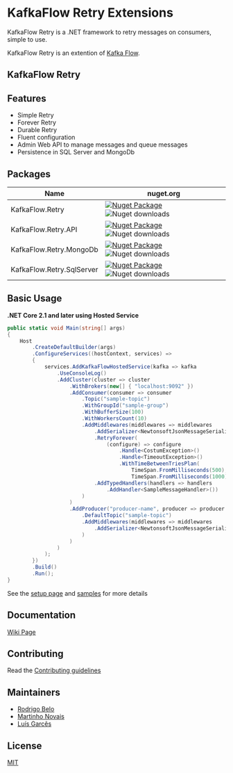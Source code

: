 # KafkaFlow Retry Extensions
KafkaFlow Retry is a .NET framework to retry messages on consumers, simple to use.

KafkaFlow Retry is an extention of [Kafka Flow](https://github.com/Farfetch/kafka-flow).

## KafkaFlow Retry

## Features
 - Simple Retry
 - Forever Retry
 - Durable Retry
 - Fluent configuration
 - Admin Web API to manage messages and queue messages
 - Persistence in SQL Server and MongoDb

## Packages

|Name                             |nuget.org|
|---------------------------------|----|
|KafkaFlow.Retry|[![Nuget Package](https://img.shields.io/nuget/v/KafkaFlow.Retry.svg?logo=nuget)](https://www.nuget.org/packages/KafkaFlow.Retry/) ![Nuget downloads](https://img.shields.io/nuget/dt/KafkaFlow.Retry.svg)
|KafkaFlow.Retry.API|[![Nuget Package](https://img.shields.io/nuget/v/KafkaFlow.Retry.API.svg?logo=nuget)](https://www.nuget.org/packages/KafkaFlow.Retry.API/) ![Nuget downloads](https://img.shields.io/nuget/dt/KafkaFlow.Retry.API.svg)
|KafkaFlow.Retry.MongoDb|[![Nuget Package](https://img.shields.io/nuget/v/KafkaFlow.Retry.MongoDb.svg?logo=nuget)](https://www.nuget.org/packages/KafkaFlow.Retry.MongoDb/) ![Nuget downloads](https://img.shields.io/nuget/dt/KafkaFlow.Retry.MongoDb.svg)
|KafkaFlow.Retry.SqlServer|[![Nuget Package](https://img.shields.io/nuget/v/KafkaFlow.Retry.SqlServer.svg?logo=nuget)](https://www.nuget.org/packages/KafkaFlow.Retry.SqlServer/) ![Nuget downloads](https://img.shields.io/nuget/dt/KafkaFlow.Retry.SqlServer.svg)

## Basic Usage

**.NET Core 2.1 and later using Hosted Service**

```csharp
public static void Main(string[] args)
{
    Host
        .CreateDefaultBuilder(args)
        .ConfigureServices((hostContext, services) =>
        {
            services.AddKafkaFlowHostedService(kafka => kafka
                .UseConsoleLog()
                .AddCluster(cluster => cluster
                    .WithBrokers(new[] { "localhost:9092" })
                    .AddConsumer(consumer => consumer
                        .Topic("sample-topic")
                        .WithGroupId("sample-group")
                        .WithBufferSize(100)
                        .WithWorkersCount(10)
                        .AddMiddlewares(middlewares => middlewares
                            .AddSerializer<NewtonsoftJsonMessageSerializer>()
                            .RetryForever(
                                (configure) => configure
                                    .Handle<CostumException>()
                                    .Handle<TimeoutException>()
                                    .WithTimeBetweenTriesPlan(
                                        TimeSpan.FromMilliseconds(500),
                                        TimeSpan.FromMilliseconds(1000))
                            .AddTypedHandlers(handlers => handlers
                                .AddHandler<SampleMessageHandler>())
                        )
                    )
                    .AddProducer("producer-name", producer => producer
                        .DefaultTopic("sample-topic")
                        .AddMiddlewares(middlewares => middlewares
                            .AddSerializer<NewtonsoftJsonMessageSerializer>()
                        )
                    )
                )
            );
        })
        .Build()
        .Run();
}
```
See the [setup page](https://github.com/Farfetch/kafka-flow-retry-extensions/wiki/Setup) and [samples](/samples) for more details

## Documentation

[Wiki Page](https://github.com/Farfetch/kafka-flow-retry-extensions/wiki)

## Contributing

Read the [Contributing guidelines](CONTRIBUTING.md)

## Maintainers

-   [Rodrigo Belo](https://github.com/rodrigobelo)
-   [Martinho Novais](https://github.com/martinhonovais)
-   [Luís Garcês](https://github.com/luispfgarces)

## License

[MIT](LICENSE.md)
